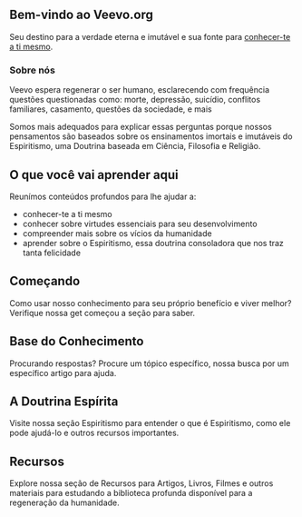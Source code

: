 ---
---


## Bem-vindo ao Veevo.org
Seu destino para a verdade eterna e imutável e sua fonte para
[conhecer-te a ti mesmo](/sobre/auto-conhecimento).

### Sobre nós
Veevo espera regenerar o ser humano, esclarecendo com frequência
questões questionadas como: morte, depressão, suicídio, conflitos familiares,
casamento, questões da sociedade, e mais

Somos mais adequados para explicar essas perguntas porque nossos pensamentos são baseados
sobre os ensinamentos imortais e imutáveis do Espiritismo, uma Doutrina baseada em
Ciência, Filosofia e Religião.

## O que você vai aprender aqui
Reunímos conteúdos profundos para lhe ajudar a:
* conhecer-te a ti mesmo
* conhecer sobre virtudes essenciais para seu desenvolvimento
* compreender mais sobre os vícios da humanidade
* aprender sobre o Espiritismo, essa doutrina consoladora que nos traz tanta
  felicidade

## Começando 
Como usar nosso conhecimento para seu próprio benefício e viver melhor? Verifique nossa get
começou a seção para saber.

## Base do Conhecimento 
Procurando respostas? Procure um tópico específico, nossa busca por um específico
artigo para ajuda.

## A Doutrina Espírita 
Visite nossa seção Espiritismo para entender o que é Espiritismo, como ele pode ajudá-lo
e outros recursos importantes.

## Recursos 
Explore nossa seção de Recursos para Artigos, Livros, Filmes e outros materiais para
estudando a biblioteca profunda disponível para a regeneração da humanidade.

